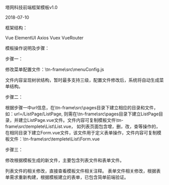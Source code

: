 塔网科技前端框架模板v1.0

2018-07-10

框架结构：

Vue 
ElementUI
Axios 
Vuex
VueRouter



模板操作说明及步骤：

步骤一：

修改菜单配置文件：\tn-frame\src\menuConfig.js

文件内容呈现树状结构，暂时最多支持三级，配置文件修改后，系统将自动生成菜单结构。



步骤二：

根据步骤一中url信息，在\tn-frame\src\pages目录下建立相应的目录和文件，如：url=/ListPage/ListPage,
则需在\tn-frame\src\pages目录下建立ListPage目录，并建立ListPage.vue文件。文件内容可复制模板文件\tn-frame\src\templete\List\List.vue，
如列表页面包含增，删，改，查等操作的，在相同目录下建立Form.vue文件，该文件用于定义表单操作，文件内容可复制模板文件：\tn-frame\src\templete\List\Form.vue


步骤三：

修改根据模板生成的新文件，主要包含列表文件和表单文件。

列表文件的相关修改，直接查看模板文件相关注释。
表单文件相关修改，根据表单需求重新构建，根据模板建立的表单，已包含简单前端验证。




